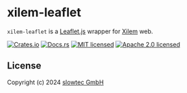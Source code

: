 # xilem-leaflet

`xilem-leaflet` is a
[Leaflet.js](https://leafletjs.com) wrapper for
[Xilem](https://github.com/linebender/xilem) web.

[![Crates.io](https://img.shields.io/crates/v/xilem-leaflet.svg)](https://crates.io/crates/xilem-leaflet)
[![Docs.rs](https://docs.rs/xilem-leaflet/badge.svg)](https://docs.rs/xilem-leaflet/)
[![MIT licensed](https://img.shields.io/badge/license-MIT-blue.svg)](./LICENSE-MIT)
[![Apache 2.0 licensed](https://img.shields.io/badge/license-Apache%202.0-blue.svg)](./LICENSE-APACHE)

## License

Copyright (c) 2024 [slowtec GmbH](https://slowtec.de)
